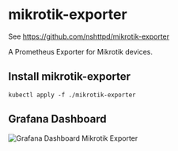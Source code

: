 # mikrotik-exporter

See https://github.com/nshttpd/mikrotik-exporter

A Prometheus Exporter for Mikrotik devices.

## Install mikrotik-exporter

```
kubectl apply -f ./mikrotik-exporter
```

## Grafana Dashboard

![Grafana Dashboard Mikrotik Exporter](../docs/grafana/grafana-dashboard-mikrotik-exporter.png)
